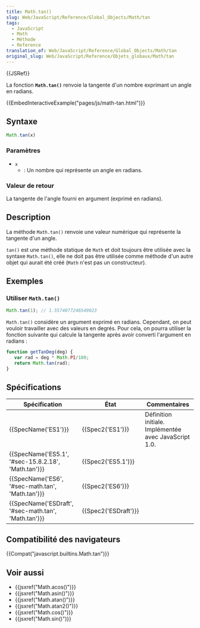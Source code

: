 ```yaml
---
title: Math.tan()
slug: Web/JavaScript/Reference/Global_Objects/Math/tan
tags:
  - JavaScript
  - Math
  - Méthode
  - Reference
translation_of: Web/JavaScript/Reference/Global_Objects/Math/tan
original_slug: Web/JavaScript/Reference/Objets_globaux/Math/tan
---
```

{{JSRef}}

La fonction **`Math.tan()`** renvoie la tangente d'un nombre exprimant un angle en radians.

{{EmbedInteractiveExample("pages/js/math-tan.html")}}

## Syntaxe

```js
Math.tan(x)
```

### Paramètres

- `x`
  - : Un nombre qui représente un angle en radians.

### Valeur de retour

La tangente de l'angle fourni en argument (exprimé en radians).

## Description

La méthode `Math.tan()` renvoie une valeur numérique qui représente la tangente d'un angle.

`tan()` est une méthode statique de `Math` et doit toujours être utilisée avec la syntaxe `Math.tan()`, elle ne doit pas être utilisée comme méthode d'un autre objet qui aurait été créé (`Math` n'est pas un constructeur).

## Exemples

### Utiliser `Math.tan()`

```js
Math.tan(1); // 1.5574077246549023
```

`Math.tan()` considère un argument exprimé en radians. Cependant, on peut vouloir travailler avec des valeurs en degrés. Pour cela, on pourra utiliser la fonction suivante qui calcule la tangente après avoir converti l'argument en radians :

```js
function getTanDeg(deg) {
   var rad = deg * Math.PI/180;
   return Math.tan(rad);
}
```

## Spécifications

| Spécification                                                        | État                         | Commentaires                                          |
| -------------------------------------------------------------------- | ---------------------------- | ----------------------------------------------------- |
| {{SpecName('ES1')}}                                             | {{Spec2('ES1')}}         | Définition initiale. Implémentée avec JavaScript 1.0. |
| {{SpecName('ES5.1', '#sec-15.8.2.18', 'Math.tan')}} | {{Spec2('ES5.1')}}     |                                                       |
| {{SpecName('ES6', '#sec-math.tan', 'Math.tan')}}     | {{Spec2('ES6')}}         |                                                       |
| {{SpecName('ESDraft', '#sec-math.tan', 'Math.tan')}} | {{Spec2('ESDraft')}} |                                                       |

## Compatibilité des navigateurs

{{Compat("javascript.builtins.Math.tan")}}

## Voir aussi

- {{jsxref("Math.acos()")}}
- {{jsxref("Math.asin()")}}
- {{jsxref("Math.atan()")}}
- {{jsxref("Math.atan2()")}}
- {{jsxref("Math.cos()")}}
- {{jsxref("Math.sin()")}}
